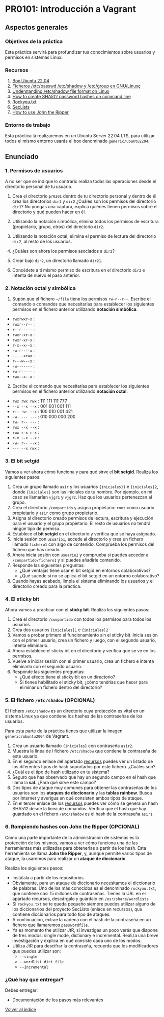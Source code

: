 # PR0101: Introducción a Vagrant

## Aspectos generales

### Objetivos de la práctica

Esta práctica servirá para profundizar tus conocimientos sobre usuarios y permisos en sistemas Linux.


### Recursos

1. [Box Ubuntu 22.04](https://app.vagrantup.com/generic/boxes/ubuntu2204)
2. [Ficheros /etc/passwd /etc/shadow y /etc/group en GNU/Linux](https://blog.elhacker.net/2022/02/icheros-etc-passwd-shadow-y-group.html)ç
3. [Understanding /etc/shadow file format on Linux](https://www.cyberciti.biz/faq/understanding-etcshadow-file/)
4. [How to create SHA512 password hashes on command line](https://unix.stackexchange.com/questions/52108/how-to-create-sha512-password-hashes-on-command-line)
5. [Rockyou.txt](https://github.com/brannondorsey/naive-hashcat/releases/download/data/rockyou.txt)
6. [SecLists](https://github.com/danielmiessler/SecLists/tree/master)
7. [How to use John the Ripper](https://www.varonis.com/blog/john-the-ripper)


### Entorno de trabajo

Esta práctica la realizaremos en un Ubuntu Server 22.04 LTS, para utilizar todos el mismo entorno usarás el box denominado `generic/ubuntu2204`.


## Enunciado

### 1. Permisos de usuarios

A no ser que se indique lo contrario realiza todas las operaciones desde el directorio personal de tu usuario.

1.	Crea el directorio `pr0201` dentro de tu directorio personal y dentro de él crea los directorios `dir1` y `dir2` ¿Cuáles son los permisos del directorio `dir1`? No pongas una captura, explica quiénes tienen permisos sobre el directorio y qué pueden hacer en él.

2.	Utilizando   la   notación   simbólica, elimina   todos   los   permisos de   escritura (propietario, grupo, otros) del directorio `dir2`.

3.	Utilizando la notación octal, elimina el permiso de lectura del directorio `dir2`, al resto de los usuarios.

4.	¿Cuáles son ahora los permisos asociados a `dir2`?

5.	Crear bajo `dir2`, un directorio llamado `dir21`.

6.	Concédete a ti mismo permiso de escritura en el directorio `dir2` e intenta de nuevo el paso anterior.



### 2. Notación octal y simbólica

1.	Supón que el fichero `~/file` tiene los permisos `rw-r--r--`. Escribe el comando o comandos que necesitarías para establecer los siguientes permisos en el fichero anterior utilizando **notación simbólica**. 

- `rwxrwxr-x` :
- `rwxr--r--` :
- `r--r-----` :
- `rwxr-xr-x` :
- `rwxr-xr-x` :
- `r-x--x--x` :
- `-w-r----x` :
- `-----xrwx` :
- `r---w---x` :
- `-w-------` :
- `rw-r-----` :
- `rwx--x--x` :

2.	Escribe el comando que necesitarías para establecer los siguientes permisos en el fichero anterior utilizando **notación octal**.

- `rwx rwx rwx` : 111 111 111  777
- `--x --x --x` : 001 001 001  111
- `r-- -w- --x` : 100 010 001  421
- `-w- --- ---` : 010 000 000  200
- `rw- r-- ---` :
- `rwx --x --x` :
- `rwx r-x r-x` :
- `r-x --x --x` :
- `-w- r-- --x` :
- `--- --x rwx` :


### 3. El bit setgid

Vamos a ver ahora cómo funciona y para qué sirve el **bit setgid**. Realiza los siguientes pasos:

1. Crea un grupo llamado `asir` y los usuarios `{iniciales}1` e `{iniciales}2`, donde `{iniciales}` son las iniciales de tu nombre. Por ejemplo, en mi caso se llamarían `vjgr1` y `vjgr2`. Haz que los usuarios pertenezcan al grupo.
2. Crea el directorio `/compartido` y asigna propietario: `root` como usuario propietario y `asir` como grupo propietario.
3.  Asigna al directorio creado permisos de lectura, escritura y ejecución para el usuario y el grupo propietario. El resto de usuarios no tendrá ningún tipo de permiso.
4.  Establece el **bit setgid** en el directorio y verifica que se haya asignado.
5.  Inicia sesión con `usuario1`, accede al directorio y crea un fichero llamado `fichero1` con algo de contenido. Comprueba los permisos del fichero que has creado.
6.  Ahora inicia sesión con `usuario2` y comprueba si puedes acceder a `/compartido/fichero1` y si puedes añadirle contenido.
7.  Responde las siguientes preguntas:
    - ¿Qué ventajas tiene usar el bit setgid en entornos colaborativos?
    - ¿Qué sucede si no se aplica el bit setgid en un entorno colaborativo?
8. Cuando hayas acabado, limpia el sistema eliminando los usuarios y el directorio creado para la práctica.


### 4. El sticky bit

Ahora vamos a practicar con el **sticky  bit**. Realiza los siguientes pasos:

1. Crea el directorio `/compartido` con todos los permisos para todos los usuarios.
2. Crea dos usuarios `{iniciales}1` e `{iniciales}2`
3. Vamos a probar primero el funcionamiento sin el sticky bit. Inicia sesión con el primer usuario, crea un fichero y luego, con el segundo usuario, intenta eliminarlo.
4. Ahora establece el sticky bit en el directorio y verifica que se ve en los permisos.
5. Vuelve a iniciar sesión con el primer usuario, crea un fichero e intenta eliminarlo con el segundo usuario.
6. Responde las siguientes preguntas:
   - ¿Qué efecto tiene el sticky bit en un directorio?
   - Si tienes habilitado el sticky bit, ¿cómo tendrías que hacer para eliminar un fichero dentro del directorio?


### 5. El fichero `/etc/shadow` (**OPCIONAL**)

El fichero `/etc/shadow` es un directorio cuya protección es vital en un sistema Linux ya que contiene los hashes de las contraseñas de los usuarios. 

Para esta parte de la práctica tienes que utilizar la imagen `generic/ubuntu2004` de Vagrant.

1. Crea un usuario llamado `{iniciales}` con contraseña `asir2`.
2. Muestra la línea de l fichero `/etc/shadow` que contiene la contraseña de este usuario.
3. En el segundo enlace del apartado [recursos](#recursos) puedes ver un listado de los diferentes tipos de hash soportados por este fichero. ¿Cuáles son?
4. ¿Cuál es el tipo de hash utilizado en tu sistema?
5. Seguro que has observado que hay un segundo campo en el hash que llama la **sal**. ¿Para qué sirve este campo?
6. Dos tipos de ataque muy comunes para obtener las contraseñas de los usuarios son los **ataques de diccionario** y las **tablas rainbow**. Busca por Internet y averigua en qué consisten ambos tipos de ataque.
7. En el tercer enlace de los [recursos](#recursos) puedes ver cómo se genera un hash SHA512 desde la línea de comandos. Verifica que el hash que hay guardado en el fichero `/etc/shadow` es el hash de la contraseña `asir1`


### 6. Rompiendo hashes con John the Ripper (**OPCIONAL**)

Como una parte importante de la administración de sistemas es la protección de los mismos, vamos a ver cómo funciona una de las herramientas más utilizadas para obtenerlas a partir de los hash. Esta herramienta se llama **John the Ripper**, y, aunque permite varios tipos de ataque, la usaremos para realizar un **ataque de diccionario**.

Realiza los siguientes pasos:

- Instálala a partir de los repositorios. 
- Obviamente, para un ataque de diccionario necesitamos el diccionario de palabras. Uno de los más conocidos es el denominado `rockyou.txt`, que contiene casi 15 millones de contraseñas. Tienes la URL en el apartado recursos, descárgalo y guárdalo en `/usr/share/wordlists`
- Si `rockyou.txt` se te queda pequeño siempre puedes utilizar alguno de los diccionarios del proyecto SecLists (enlace en recursos), que contiene diccionarios para todo tipo de ataques.
- A continuación, extrae la cadena con el hash de la contraseña en un fichero que llamaremos `passwordfile`.
- Ya es momento the utilizar JtR, si investigas un poco verás que dispone de tres modos: single mode, dictionary e incremental. Realiza una breve investigación y explica en qué consiste cada uno de los modos.
- Utiliza JtR para descifrar la contraseña, recuerda que los modificadores que puedes utilizar son:
  - `--single`
  - `--wordlist dict_file`
  - `--incremental`


### ¿Qué hay que entregar?

Debes entregar:

- Documentación de los pasos más relevantes



[Volver al índice](../index.html)